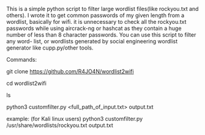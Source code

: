 This is a simple python script to filter large wordlist files(like rockyou.txt and others).
I wrote it to get common passwords of my given length from a wordlist, basically for
wifi. it is unnecessary to check all the rockyou.txt passwords while using aircrack-ng or hashcat
as they contain a huge number of less than 8 character passwords. You can use this script to filter any word-
list, or wordlists generated by social engineering wordlist generator like cupp.py/other tools.

Commands:


git clone https://github.com/R4JO4N/wordlist2wifi

cd wordlist2wifi

ls

python3 customfilter.py <full_path_of_input.txt> output.txt

example: (for Kali linux users)
python3 customfilter.py /usr/share/wordlists/rockyou.txt output.txt
